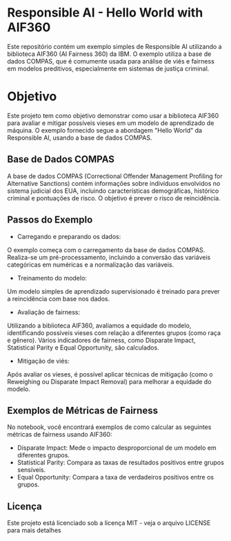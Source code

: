# Responsible AI - Hello World with AIF360

Este repositório contém um exemplo simples de Responsible AI utilizando a biblioteca AIF360 (AI Fairness 360) da IBM. O exemplo utiliza a base de dados COMPAS, que é comumente usada para análise de viés e fairness em modelos preditivos, especialmente em sistemas de justiça criminal.

# Objetivo

Este projeto tem como objetivo demonstrar como usar a biblioteca AIF360 para avaliar e mitigar possíveis vieses em um modelo de aprendizado de máquina. O exemplo fornecido segue a abordagem "Hello World" da Responsible AI, usando a base de dados COMPAS.

## Base de Dados COMPAS

A base de dados COMPAS (Correctional Offender Management Profiling for Alternative Sanctions) contém informações sobre indivíduos envolvidos no sistema judicial dos EUA, incluindo características demográficas, histórico criminal e pontuações de risco. O objetivo é prever o risco de reincidência.

## Passos do Exemplo

- Carregando e preparando os dados:

O exemplo começa com o carregamento da base de dados COMPAS.
Realiza-se um pré-processamento, incluindo a conversão das variáveis categóricas em numéricas e a normalização das variáveis.

- Treinamento do modelo:

Um modelo simples de aprendizado supervisionado é treinado para prever a reincidência com base nos dados.

- Avaliação de fairness:

Utilizando a biblioteca AIF360, avaliamos a equidade do modelo, identificando possíveis vieses com relação a diferentes grupos (como raça e gênero).
Vários indicadores de fairness, como Disparate Impact, Statistical Parity e Equal Opportunity, são calculados.

- Mitigação de viés:

Após avaliar os vieses, é possível aplicar técnicas de mitigação (como o Reweighing ou Disparate Impact Removal) para melhorar a equidade do modelo.

## Exemplos de Métricas de Fairness

No notebook, você encontrará exemplos de como calcular as seguintes métricas de fairness usando AIF360:

- Disparate Impact: Mede o impacto desproporcional de um modelo em diferentes grupos.
- Statistical Parity: Compara as taxas de resultados positivos entre grupos sensíveis.
- Equal Opportunity: Compara a taxa de verdadeiros positivos entre os grupos.

## Licença

Este projeto está licenciado sob a licença MIT - veja o arquivo LICENSE para mais detalhes
